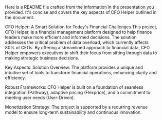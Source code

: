 Here is a README file crafted from the information in the presentation you provided. It's concise and covers the key aspects of CFO Helper outlined in the document.

CFO Helper: A Smart Solution for Today's Financial Challenges
This project, CFO Helper, is a financial management platform designed to help finance leaders make more efficient and informed decisions. The solution addresses the critical problem of data overload, which currently affects 80% of CFOs. By offering a streamlined approach to financial data, CFO Helper empowers executives to shift their focus from sifting through data to making strategic business decisions.

Key Aspects:
Solution Overview: The platform provides a unique and intuitive set of tools to transform financial operations, enhancing clarity and efficiency.

Robust Frameworks: CFO Helper is built on a foundation of seamless integration (Pathway), adaptive pricing (Flexprice), and a commitment to meeting user needs (User-Driven).

Monetization Strategy: The project is supported by a recurring revenue model to ensure long-term sustainability and continuous innovation.

